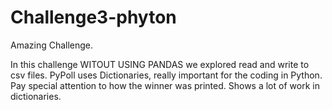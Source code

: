 # Challenge3-phyton

Amazing Challenge.

In this challenge WITOUT USING PANDAS we explored read and write to csv files.
PyPoll uses Dictionaries, really important for the coding in Python.
Pay special attention to how the winner was printed. Shows a lot of work in dictionaries.
